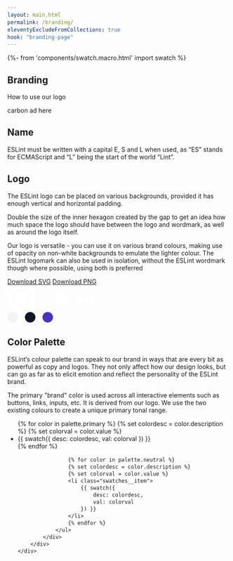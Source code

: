 ```yaml
---
layout: main.html
permalink: /branding/
eleventyExcludeFromCollections: true
hook: "branding-page"
---
```


{%- from 'components/swatch.macro.html' import swatch %}

<section class="section hero">
    <div class="content-container grid">
        <div class="span-1-7">
            <h1 class="section-title">Branding</h1>
            <p class="section-supporting-text">
                How to use our logo
            </p>
        </div>
        <div class="span-11-12">
            carbon ad here
        </div>
    </div>
</section>

<section class="section">
    <div class="content-container grid">
        <div class="span-1-6">
            <h2 class="section-title h3">Name</h2>
            <p class="">
                ESLint must be written with a capital E, S and L when used, as “ES” stands for ECMAScript and “L” being the start of the world “Lint”.
            </p>
        </div>
    </div>
    <div class="content-container grid">
        <div class="span-1-6">
            <h2 class="section-title h3">Logo</h2>
            <p class="">
                The ESLint logo can be placed on various backgrounds, provided it has enough vertical and horizontal padding.
            </p>
            <p>
                Double the size of the inner hexagon created by the gap to get an idea how much space the logo should have between the logo and wordmark, as well as around the logo itself.
            </p>
            <p>
                Our logo is versatile - you can use it on various brand colours, making use of opacity on non-white backgrounds to emulate the lighter colour.
                The ESLint logomark can also be used in isolation, without the ESLint wordmark though where possible, using both is preferred
            </p>
            <div class="eslint-actions">
                <a download href="../../assets/images/logo/eslint-logo-color.svg" class="c-btn c-btn--secondary">Download SVG</a>
                <a download href="../../assets/images/logo/eslint-logo-color.png" class="c-btn c-btn--secondary">Download PNG</a>
            </div>
        </div>
        <div class="span-8-12">
            <div class="brand__logo">
                <div class="brand__logo__img" data-brand>
                    <svg class="brand-logo" width="203" height="58" viewBox="0 0 203 58" fill="none" xmlns="http://www.w3.org/2000/svg">
                        <style>
                            [data-dark] path {
                                fill: #fff;
                            }
                            [data-brand] path {
                                fill: #fff;
                            }
                            [data-brand] #logo-center {
                                <!-- opacity: 60%; -->
                            }
                        </style>
                        <path d="M46.5572 21.1093L34.0167 13.8691C33.7029 13.6879 33.3161 13.6879 33.0023 13.8691L20.4616 21.1093C20.148 21.2905 19.9543 21.6253 19.9543 21.9878V36.4681C19.9543 36.8304 20.148 37.1654 20.4616 37.347L33.0023 44.5871C33.3161 44.7684 33.7029 44.7684 34.0167 44.5871L46.5572 37.347C46.871 37.1657 47.0644 36.8306 47.0644 36.4681V21.9878C47.0641 21.6253 46.8707 21.2905 46.5572 21.1093Z" fill="#8080F2" id="logo-center" />
                        <path d="M0.904381 27.7046L15.8878 1.63772C16.4321 0.695223 17.4375 0 18.5258 0H48.4931C49.5817 0 50.5873 0.695223 51.1316 1.63772L66.115 27.6471C66.6593 28.5899 66.6593 29.7796 66.115 30.7224L51.1316 56.5756C50.5873 57.5181 49.5817 58 48.4931 58H18.526C17.4377 58 16.4321 57.5326 15.8881 56.5899L0.90464 30.6944C0.359854 29.7522 0.359854 28.6471 0.904381 27.7046ZM13.3115 40.2393C13.3115 40.6225 13.5422 40.977 13.8744 41.1689L32.96 52.1803C33.2919 52.3719 33.7078 52.3719 34.0397 52.1803L53.1401 41.1689C53.4721 40.977 53.7043 40.6228 53.7043 40.2393V18.2161C53.7043 17.8327 53.4754 17.4785 53.1432 17.2866L34.0584 6.27513C33.7264 6.08327 33.3111 6.08327 32.9792 6.27513L13.8775 17.2866C13.5453 17.4785 13.3115 17.8327 13.3115 18.2161V40.2393V40.2393Z" fill="#4B32C3" />
                        <path d="M86.6971 43.7102V14.2899H105.442V18.871H91.7826V26.6044H104.265V31.1855H91.7826V39.129H105.652V43.7102H86.6971Z" fill="#101828" />
                        <path d="M118.919 44.2986C116.678 44.2986 114.688 43.9063 112.951 43.1218C111.242 42.3092 109.897 41.1464 108.916 39.6334C107.936 38.1203 107.445 36.271 107.445 34.0855V32.9928H112.447V34.0855C112.447 36.0189 113.035 37.4619 114.212 38.4145C115.389 39.3672 116.958 39.8435 118.919 39.8435C120.909 39.8435 122.408 39.4372 123.416 38.6247C124.425 37.8121 124.929 36.7614 124.929 35.4725C124.929 34.6039 124.691 33.9034 124.215 33.371C123.739 32.8107 123.038 32.3623 122.113 32.0261C121.217 31.6899 120.124 31.3677 118.835 31.0594L117.574 30.8073C115.641 30.359 113.96 29.7986 112.531 29.1261C111.13 28.4256 110.051 27.529 109.295 26.4363C108.538 25.3435 108.16 23.9145 108.16 22.1493C108.16 20.3841 108.58 18.871 109.421 17.6102C110.261 16.3493 111.452 15.3826 112.993 14.7102C114.534 14.0377 116.341 13.7015 118.415 13.7015C120.488 13.7015 122.338 14.0517 123.963 14.7522C125.588 15.4527 126.863 16.5034 127.787 17.9044C128.74 19.3053 129.216 21.0566 129.216 23.158V24.545H124.215V23.158C124.215 21.9532 123.977 20.9865 123.5 20.258C123.024 19.5295 122.352 18.9971 121.483 18.6609C120.614 18.3247 119.592 18.1566 118.415 18.1566C116.678 18.1566 115.361 18.4928 114.464 19.1652C113.568 19.8377 113.119 20.7904 113.119 22.0232C113.119 22.8078 113.315 23.4802 113.708 24.0406C114.128 24.573 114.73 25.0213 115.515 25.3855C116.327 25.7218 117.336 26.016 118.541 26.2681L119.802 26.5623C121.819 27.0107 123.584 27.5851 125.098 28.2855C126.611 28.958 127.787 29.8546 128.628 30.9754C129.497 32.0962 129.931 33.5532 129.931 35.3464C129.931 37.1116 129.469 38.6667 128.544 40.0116C127.647 41.3566 126.372 42.4073 124.719 43.1638C123.094 43.9203 121.161 44.2986 118.919 44.2986Z" fill="#101828" />
                        <path d="M133.1 43.7102V14.2899H138.185V39.129H151.971V43.7102H133.1Z" fill="#101828" />
                        <path d="M154.827 43.7102V22.9479H159.661V43.7102H154.827ZM157.223 20.3C156.354 20.3 155.598 20.0198 154.954 19.4595C154.337 18.871 154.029 18.1005 154.029 17.1479C154.029 16.1952 154.337 15.4387 154.954 14.8783C155.598 14.2899 156.354 13.9957 157.223 13.9957C158.148 13.9957 158.904 14.2899 159.493 14.8783C160.109 15.4387 160.417 16.1952 160.417 17.1479C160.417 18.1005 160.109 18.871 159.493 19.4595C158.904 20.0198 158.148 20.3 157.223 20.3Z" fill="#101828" />
                        <path d="M164.525 43.7102V22.9479H169.275V25.8479H169.989C170.353 25.0633 171.012 24.3208 171.964 23.6203C172.917 22.9198 174.36 22.5696 176.293 22.5696C177.891 22.5696 179.305 22.9338 180.538 23.6623C181.771 24.3909 182.724 25.3995 183.396 26.6884C184.097 27.9773 184.447 29.5044 184.447 31.2696V43.7102H179.614V31.6479C179.614 29.9667 179.193 28.7198 178.353 27.9073C177.54 27.0667 176.377 26.6464 174.864 26.6464C173.155 26.6464 171.81 27.2208 170.83 28.3696C169.849 29.4904 169.359 31.1015 169.359 33.2029V43.7102H164.525Z" fill="#101828" />
                        <path d="M196.449 43.7102C195.104 43.7102 194.025 43.3179 193.213 42.5334C192.428 41.7208 192.036 40.6281 192.036 39.2551V26.9406H186.614V22.9479H192.036V16.2652H196.869V22.9479H202.837V26.9406H196.869V38.4566C196.869 39.2971 197.262 39.7174 198.046 39.7174H202.207V43.7102H196.449Z" fill="#101828" />
                    </svg>
                </div>
                <img class="brand__logo__colors" src="../../assets/images/logo/brand-colors.svg" alt="Brand colors: #f2f4f7, #101828, #4b32c3">
            </div>
        </div>
    </div>
    <div class="content-container grid">
        <div class="span-1-6">
            <h2 class="section-title h3">Color Palette</h2>
            <p class="">
                ESLint’s colour palette can speak to our brand in ways that are every bit as powerful as copy and logos. They not only affect how our design looks, but can go as far as to elicit emotion and reflect the personality of the ESLint brand.
            </p>
            <p>
                The primary "brand" color is used across all interactive elements such as buttons, links, inputs, etc. It is derived from our logo. We use the two existing colours to create a unique primary tonal range.
            </p>
        </div>
        <div class="span-8-12">
            <div class="brand__palette">
                <h3 id="brand-colors-label" hidden>Brand Palette</h3>
                <ul class="swatches" aria-labelledby="brand-colors-label" role="region" tabindex="0">
                    {% for color in palette.primary %}
                    {% set colordesc = color.description %}
                    {% set colorval = color.value %}
                    <li class="swatches__item">
                        {{ swatch({
                            desc: colordesc,
                            val: colorval
                        }) }}
                    </li>
                    {% endfor %}

                    {% for color in palette.neutral %}
                    {% set colordesc = color.description %}
                    {% set colorval = color.value %}
                    <li class="swatches__item">
                        {{ swatch({
                            desc: colordesc,
                            val: colorval
                        }) }}
                    </li>
                    {% endfor %}
                </ul>
            </div>
        </div>
    </div>
</section>
